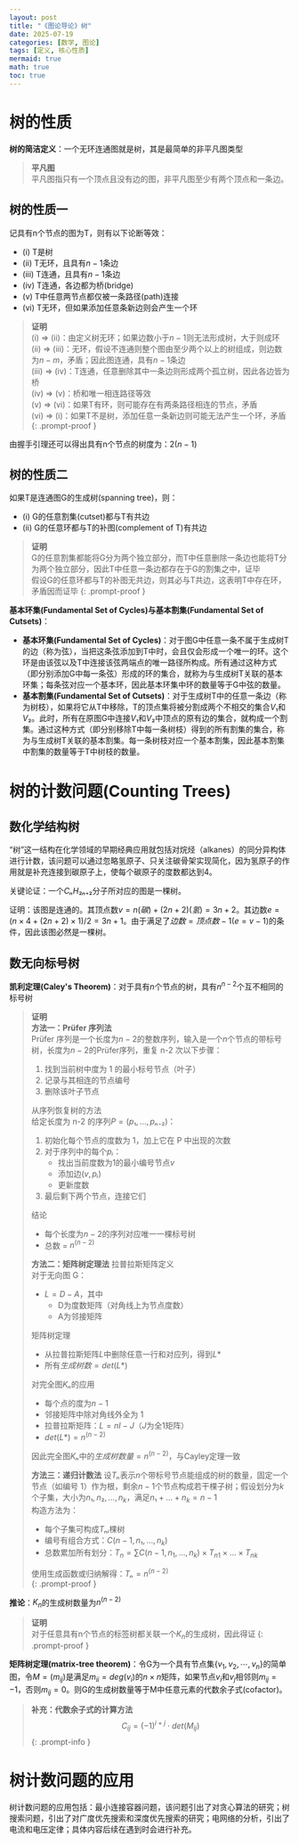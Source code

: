 ```yaml
---
layout: post
title: "《图论导论》树"
date: 2025-07-19
categories: [数学, 图论]
tags: [定义, 核心性质]
mermaid: true
math: true
toc: true
---
```


# 树的性质

**树的简洁定义**：一个无环连通图就是树，其是最简单的非平凡图类型

> **平凡图**  
> 平凡图指只有一个顶点且没有边的图，非平凡图至少有两个顶点和一条边。

## 树的性质一

记具有n个节点的图为T，则有以下论断等效：

- (i) T是树
- (ii) T无环，且具有$n-1$条边
- (iii) T连通，且具有$n-1$条边
- (iv) T连通，各边都为桥(bridge)
- (v) T中任意两节点都仅被一条路径(path)连接
- (vi) T无环，但如果添加任意条新边则会产生一个环

> **证明**  
> (i) $\Rightarrow$ (ii)：由定义树无环；如果边数小于$n-1$则无法形成树，大于则成环  
> (ii) $\Rightarrow$ (iii)：无环，假设不连通则整个图由至少两个以上的树组成，则边数为$n-m$，矛盾；因此图连通，具有$n-1$条边  
> (iii) $\Rightarrow$ (iv)：T连通，任意删除其中一条边则形成两个孤立树，因此各边皆为桥  
> (iv) $\Rightarrow$ (v)：桥和唯一相连路径等效  
> (v) $\Rightarrow$ (vi)：如果T有环，则可能存在有两条路径相连的节点，矛盾  
> (vi) $\Rightarrow$ (i)：如果T不是树，添加任意一条新边则可能无法产生一个环，矛盾 
{: .prompt-proof } 

由握手引理还可以得出具有n个节点的树度为：$2(n-1)$

## 树的性质二

如果T是连通图G的生成树(spanning tree)，则：

- (i) G的任意割集(cutset)都与T有共边
- (ii) G的任意环都与T的补图(complement of T)有共边

> **证明**  
> G的任意割集都能将G分为两个独立部分，而T中任意删除一条边也能将T分为两个独立部分，因此T中任意一条边都存在于G的割集之中，证毕  
> 假设G的任意环都与T的补图无共边，则其必与T共边，这表明T中存在环，矛盾因而证毕
{: .prompt-proof }

**基本环集(Fundamental Set of Cycles)与基本割集(Fundamental Set of Cutsets)**：

- **基本环集(Fundamental Set of Cycles)**：对于图G中任意一条不属于生成树T的边（称为弦），当把这条弦添加到T中时，会且仅会形成一个唯一的环。这个环是由该弦以及T中连接该弦两端点的唯一路径所构成。所有通过这种方式（即分别添加G中每一条弦）形成的环的集合，就称为与生成树T关联的基本环集；每条弦对应一个基本环，因此基本环集中环的数量等于G中弦的数量。
- **基本割集(Fundamental Set of Cutsets)**：对于生成树T中的任意一条边（称为树枝），如果将它从T中移除，T的顶点集将被分割成两个不相交的集合$V₁$和$V₂$。此时，所有在原图G中连接$V₁$和$V₂$中顶点的原有边的集合，就构成一个割集。通过这种方式（即分别移除T中每一条树枝）得到的所有割集的集合，称为与生成树T关联的基本割集。每一条树枝对应一个基本割集，因此基本割集中割集的数量等于T中树枝的数量。

# 树的计数问题(Counting Trees)

## 数化学结构树

“树”这一结构在化学领域的早期经典应用就包括对烷烃（alkanes）的同分异构体进行计数，该问题可以通过忽略氢原子、只关注碳骨架实现简化，因为氢原子的作用就是补充连接到碳原子上，使每个碳原子的度数都达到4。

关键论证：一个$CₙH₂ₙ₊₂$分子所对应的图是一棵树。

证明：该图是连通的。其顶点数$v = n (碳) + (2n+2) (氢) = 3n+2$。其边数$e = (n×4 + (2n+2)×1) / 2 = 3n+1$。由于满足了$边数 = 顶点数 - 1 (e = v-1)$的条件，因此该图必然是一棵树。

## 数无向标号树

**凯利定理(Caley's Theorem)**：对于具有$n$个节点的树，具有$n^{n-2}$个互不相同的标号树

> **证明**  
> **方法一：Prüfer 序列法**  
> Prüfer 序列是一个长度为$n-2$的整数序列，输入是一个$n$个节点的带标号树，长度为$n-2$的Prüfer序列，重复 n-2 次以下步骤：  
> 1. 找到当前树中度为 1 的最小标号节点（叶子）  
> 2. 记录与其相连的节点编号  
> 3. 删除该叶子节点  
> 
> 从序列恢复树的方法  
> 给定长度为 n-2 的序列$P = (p₁, ..., pₙ₋₂)$：  
> 1. 初始化每个节点的度数为 1，加上它在 P 中出现的次数  
> 2. 对于序列中的每个$pᵢ$：  
>    - 找出当前度数为1的最小编号节点$v$  
>    - 添加边$(v, pᵢ)$  
>    - 更新度数  
> 3. 最后剩下两个节点，连接它们  
>
> 结论  
> - 每个长度为$n-2$的序列对应唯一一棵标号树
> - 总数 = $n^{(n-2)}$
>
> **方法二：矩阵树定理法**
> 拉普拉斯矩阵定义  
对于无向图 G：  
> - $L = D - A$，其中  
>   - D为度数矩阵（对角线上为节点度数）  
>   - A为邻接矩阵  
>
> 矩阵树定理  
> - 从拉普拉斯矩阵$L$中删除任意一行和对应列，得到$L*$  
> - 所有$生成树数 = det(L*)$  
>
> 对完全图$Kₙ$的应用  
> - 每个点的度为$n-1$  
> - 邻接矩阵中除对角线外全为 1  
> - 拉普拉斯矩阵：$L = nI - J$（$J$为全1矩阵）  
> - $det(L*) = n^{(n-2)}$  
>
> 因此完全图$Kₙ$中的$生成树数量 = n^{(n-2)}$，与Cayley定理一致  
>
> **方法三：递归计数法**
> 设$Tₙ$表示$n$个带标号节点能组成的树的数量，固定一个节点（如编号 1）作为根，剩余$n-1$个节点构成若干棵子树；假设划分为$k$个子集，大小为$n₁, n₂, ..., n_k$，满足$n₁ + ... + n_k = n - 1$  
> 构造方法为：  
> - 每个子集可构成$Tₙᵢ$棵树  
> - 编号有组合方式：$C(n-1, n₁, ..., n_k)$  
> - 总数累加所有划分：$T_n = \sum C(n-1, n_1, ..., n_k) \times T_{n1} \times ... \times T_{nk}$  
> 
> 使用生成函数或归纳解得：$Tₙ = n^{(n-2)}$  
{: .prompt-proof }

**推论**：$K_{n}$的生成树数量为$n^{(n-2)}$

> **证明**  
> 对于任意具有n个节点的标签树都关联一个$K_{n}$的生成树，因此得证
{: .prompt-proof }

**矩阵树定理(matrix-tree theorem)**：令G为一个具有节点集$\{ v_1,v_2,\cdots,v_n \}$的简单图，令$M=(m_{ij})$是满足$m_{ii}=deg(v_i)$的$n \times n$矩阵，如果节点$v_i$和$v_j$相邻则$m_{ij}=-1$，否则$m_{ij}=0$。则G的生成树数量等于M中任意元素的代数余子式(cofactor)。

> **补充：代数余子式的计算方法**  
> $$C_{ij}=(-1)^{i+j} \cdot det(M_{ij})$$
{: .prompt-info }

# 树计数问题的应用

树计数问题的应用包括：最小连接容器问题，该问题引出了对贪心算法的研究；树搜索问题，引出了对广度优先搜索和深度优先搜索的研究；电网络的分析，引出了电流和电压定律；具体内容后续在遇到时会进行补充。